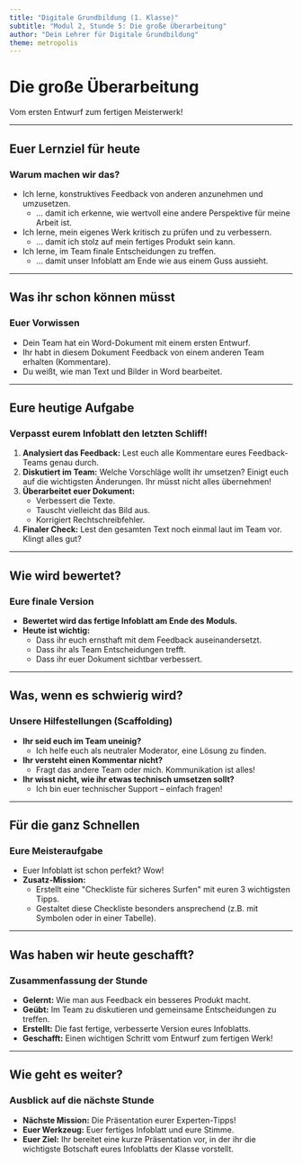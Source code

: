 ```yaml
---
title: "Digitale Grundbildung (1. Klasse)"
subtitle: "Modul 2, Stunde 5: Die große Überarbeitung"
author: "Dein Lehrer für Digitale Grundbildung"
theme: metropolis
---
```


# Die große Überarbeitung

Vom ersten Entwurf zum fertigen Meisterwerk!

---

## Euer Lernziel für heute

### Warum machen wir das?

*   Ich lerne, konstruktives Feedback von anderen anzunehmen und umzusetzen.
    *   ... damit ich erkenne, wie wertvoll eine andere Perspektive für meine Arbeit ist.
*   Ich lerne, mein eigenes Werk kritisch zu prüfen und zu verbessern.
    *   ... damit ich stolz auf mein fertiges Produkt sein kann.
*   Ich lerne, im Team finale Entscheidungen zu treffen.
    *   ... damit unser Infoblatt am Ende wie aus einem Guss aussieht.

---

## Was ihr schon können müsst

### Euer Vorwissen

*   Dein Team hat ein Word-Dokument mit einem ersten Entwurf.
*   Ihr habt in diesem Dokument Feedback von einem anderen Team erhalten (Kommentare).
*   Du weißt, wie man Text und Bilder in Word bearbeitet.

---

## Eure heutige Aufgabe

### Verpasst eurem Infoblatt den letzten Schliff!

1.  **Analysiert das Feedback:** Lest euch alle Kommentare eures Feedback-Teams genau durch.
2.  **Diskutiert im Team:** Welche Vorschläge wollt ihr umsetzen? Einigt euch auf die wichtigsten Änderungen. Ihr müsst nicht alles übernehmen!
3.  **Überarbeitet euer Dokument:**
    *   Verbessert die Texte.
    *   Tauscht vielleicht das Bild aus.
    *   Korrigiert Rechtschreibfehler.
4.  **Finaler Check:** Lest den gesamten Text noch einmal laut im Team vor. Klingt alles gut?

---

## Wie wird bewertet?

### Eure finale Version

*   **Bewertet wird das fertige Infoblatt am Ende des Moduls.**
*   **Heute ist wichtig:**
    *   Dass ihr euch ernsthaft mit dem Feedback auseinandersetzt.
    *   Dass ihr als Team Entscheidungen trefft.
    *   Dass ihr euer Dokument sichtbar verbessert.

---

## Was, wenn es schwierig wird?

### Unsere Hilfestellungen (Scaffolding)

*   **Ihr seid euch im Team uneinig?**
    *   Ich helfe euch als neutraler Moderator, eine Lösung zu finden.
*   **Ihr versteht einen Kommentar nicht?**
    *   Fragt das andere Team oder mich. Kommunikation ist alles!
*   **Ihr wisst nicht, wie ihr etwas technisch umsetzen sollt?**
    *   Ich bin euer technischer Support – einfach fragen!

---

## Für die ganz Schnellen

### Eure Meisteraufgabe

*   Euer Infoblatt ist schon perfekt? Wow!
*   **Zusatz-Mission:**
    *   Erstellt eine "Checkliste für sicheres Surfen" mit euren 3 wichtigsten Tipps.
    *   Gestaltet diese Checkliste besonders ansprechend (z.B. mit Symbolen oder in einer Tabelle).

---

## Was haben wir heute geschafft?

### Zusammenfassung der Stunde

*   **Gelernt:** Wie man aus Feedback ein besseres Produkt macht.
*   **Geübt:** Im Team zu diskutieren und gemeinsame Entscheidungen zu treffen.
*   **Erstellt:** Die fast fertige, verbesserte Version eures Infoblatts.
*   **Geschafft:** Einen wichtigen Schritt vom Entwurf zum fertigen Werk!

---

## Wie geht es weiter?

### Ausblick auf die nächste Stunde

*   **Nächste Mission:** Die Präsentation eurer Experten-Tipps!
*   **Euer Werkzeug:** Euer fertiges Infoblatt und eure Stimme.
*   **Euer Ziel:** Ihr bereitet eine kurze Präsentation vor, in der ihr die wichtigste Botschaft eures Infoblatts der Klasse vorstellt.

